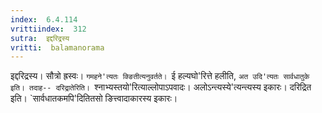 ```yaml
---
index:  6.4.114
vrittiindex:  312
sutra:  इद्दरिद्रस्य
vritti:  balamanorama 
---
```


इद्दरिद्रस्य। सौत्रो ह्रस्वः। `गमहने'त्यतः क्ङितीत्यनुवर्तते। `ई हल्यघो'रित्ते हलीति, `अत उदि'त्यतः सार्वधातुके इति। तदाह-- दरिद्रातेरिति। `श्नाभ्यस्तयो'रित्याल्लोपाऽपवादः। अलोऽन्त्यस्ये'त्यन्त्यस्य इकारः। दरिद्रित इति। `सार्वधातकमपि'दितितसो ङित्त्वादाकारस्य इकारः। 

